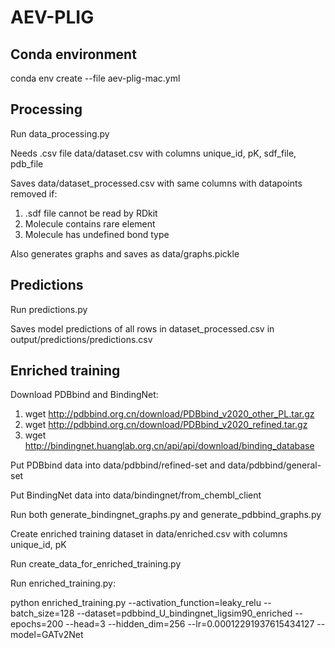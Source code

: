 # AEV-PLIG

## Conda environment
conda env create --file aev-plig-mac.yml

## Processing
Run data_processing.py

Needs .csv file data/dataset.csv with columns unique_id, pK, sdf_file, pdb_file

Saves data/dataset_processed.csv with same columns with datapoints removed if:
1. .sdf file cannot be read by RDkit
2. Molecule contains rare element
3. Molecule has undefined bond type

Also generates graphs and saves as data/graphs.pickle

## Predictions
Run predictions.py

Saves model predictions of all rows in dataset_processed.csv in output/predictions/predictions.csv

## Enriched training
Download PDBbind and BindingNet:
1. wget http://pdbbind.org.cn/download/PDBbind_v2020_other_PL.tar.gz
2. wget http://pdbbind.org.cn/download/PDBbind_v2020_refined.tar.gz
3. wget http://bindingnet.huanglab.org.cn/api/api/download/binding_database

Put PDBbind data into data/pdbbind/refined-set and data/pdbbind/general-set

Put BindingNet data into data/bindingnet/from_chembl_client

Run both generate_bindingnet_graphs.py and generate_pdbbind_graphs.py

Create enriched training dataset in data/enriched.csv with columns unique_id, pK

Run create_data_for_enriched_training.py

Run enriched_training.py:

python enriched_training.py --activation_function=leaky_relu --batch_size=128 --dataset=pdbbind_U_bindingnet_ligsim90_enriched --epochs=200 --head=3 --hidden_dim=256 --lr=0.00012291937615434127 --model=GATv2Net

